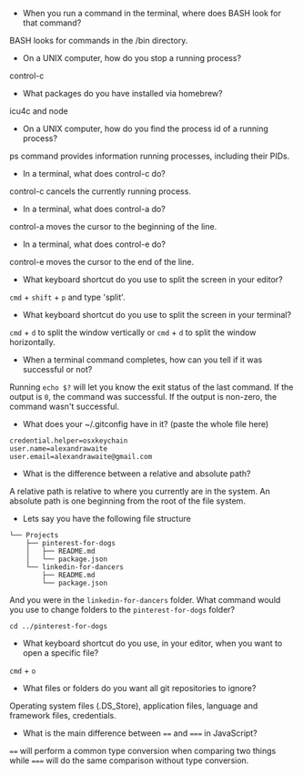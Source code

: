 * When you run a command in the terminal, where does BASH look for that command?

BASH looks for commands in the /bin directory.

* On a UNIX computer, how do you stop a running process?

control-c

* What packages do you have installed via homebrew?

icu4c and node

* On a UNIX computer, how do you find the process id of a running process?

ps command provides information running processes, including their PIDs.

* In a terminal, what does control-c do?

control-c cancels the currently running process.

* In a terminal, what does control-a do?

control-a moves the cursor to the beginning of the line.

* In a terminal, what does control-e do?

control-e moves the cursor to the end of the line.

* What keyboard shortcut do you use to split the screen in your editor?

`cmd` + `shift` + `p` and type 'split'.

* What keyboard shortcut do you use to split the screen in your terminal?

`cmd` + `d` to split the window vertically or `cmd` + `d` to split the window horizontally.

* When a terminal command completes, how can you tell if it was successful or not?

Running `echo $?` will let you know the exit status of the last command. If the output is `0`, the command was successful. If the output is non-zero, the command wasn't successful.

* What does your ~/.gitconfig have in it? (paste the whole file here)
```
credential.helper=osxkeychain
user.name=alexandrawaite
user.email=alexandrawaite@gmail.com
```
* What is the difference between a relative and absolute path?

A relative path is relative to where you currently are in the system. An absolute path is one beginning from the root of the file system.

* Lets say you have the following file structure

```~
└── Projects
    ├── pinterest-for-dogs
    │   ├── README.md
    │   └── package.json
    └── linkedin-for-dancers
        ├── README.md
        └── package.json
```

And you were in the `linkedin-for-dancers` folder. What command would you use to change folders to the `pinterest-for-dogs` folder?

`cd ../pinterest-for-dogs`

* What keyboard shortcut do you use, in your editor, when you want to open a specific file?

`cmd` + `o`

* What files or folders do you want all git repositories to ignore?

Operating system files (.DS_Store), application files, language and framework files, credentials.

* What is the main difference between `==` and `===` in JavaScript?

`==` will perform a common type conversion when comparing two things while `===` will do the same comparison without type conversion.
